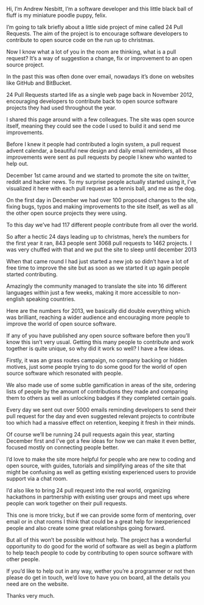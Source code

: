Hi, I’m Andrew Nesbitt, I’m a software developer and this little black ball of fluff is my miniature poodle puppy, felix.

I’m going to talk briefly about a little side project of mine called 24 Pull Requests. The aim of the project is to encourage software developers to contribute to open source code on the run up to christmas.

Now I know what a lot of you in the room are thinking, what is a pull request? It’s a way of suggestion a change, fix or improvement to an open source project.

In the past this was often done over email, nowadays it’s done on websites like GitHub and BitBucket.

24 Pull Requests started life as a single web page back in November 2012, encouraging developers to contribute back to open source software projects they had used throughout the year.

I shared this page around with a few colleagues. The site was open source itself, meaning they could see the code I used to build it and send me improvements.

Before I knew it people had contributed a login system, a pull request advent calendar, a beautiful new design and daily email reminders, all those improvements were sent as pull requests by people I knew who wanted to help out.

December 1st came around and we started to promote the site on twitter, reddit and hacker news. To my surprise people actually started using it, I’ve visualized it here with each pull request as a tennis ball, and me as the dog.

On the first day in December we had over 100 proposed changes to the site, fixing bugs, typos and making improvements to the site itself, as well as all the other open source projects they were using.

To this day we’ve had 117 different people contribute from all over the world.

So after a hectic 24 days leading up to christmas, here’s the numbers for the first year it ran, 843 people sent 3068 pull requests to 1462 projects. I was very chuffed with that and we put the site to sleep until december 2013

When that came round I had just started a new job so didn’t have a lot of free time to improve the site but as soon as we started it up again people started contributing.

Amazingly the community managed to translate the site into 16 different languages within just a few weeks, making it more accessible to non-english speaking countries.

Here are the numbers for 2013, we basically did double everything which was brilliant, reaching a wider audience and encouraging more people to improve the world of open source software.

If any of you have published any open source software before then you’ll know this isn’t very usual. Getting this many people to contribute and work together is quite unique, so why did it work so well? I have a few ideas.

Firstly, it was an grass routes campaign, no company backing or hidden motives, just some people trying to do some good for the world of open source software which resonated with people.

We also made use of some subtle gamification in areas of the site, ordering lists of people by the amount of contributions they made and comparing them to others as well as unlocking badges if they completed certain goals.

Every day we sent out over 5000 emails reminding developers to send their pull request for the day and even suggested relevant projects to contribute too which had a massive effect on retention, keeping it fresh in their minds.

Of course we’ll be running 24 pull requests again this year, starting December first and I’ve got a few ideas for how we can make it even better, focused mostly on connecting people better.

I’d love to make the site more helpful for people who are new to coding and open source, with guides, tutorials and simplifying areas of the site that might be confusing as well as getting existing experienced users to provide support via a chat room.

I’d also like to bring 24 pull request into the real world, organizing hackathons in partnership with existing user groups and meet ups where people can work together on their pull requests.

This one is more tricky, but if we can provide some form of mentoring, over email or in chat rooms I think that could be a great help for inexperienced people and also create some great relationships going forward.

But all of this won’t be possible without help. The project has a wonderful opportunity to do good for the world of software as well as begin a platform to help teach people to code by contributing to open source software with other people.

If you’d like to help out in any way, wether you’re a programmer or not then please do get in touch, we’d love to have you on board, all the details you need are on the website.

Thanks very much.
